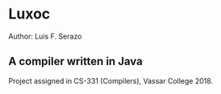 # Luxoc

Author: Luis F. Serazo

## A compiler written in Java

Project assigned in CS-331 (Compilers), Vassar College 2018. 